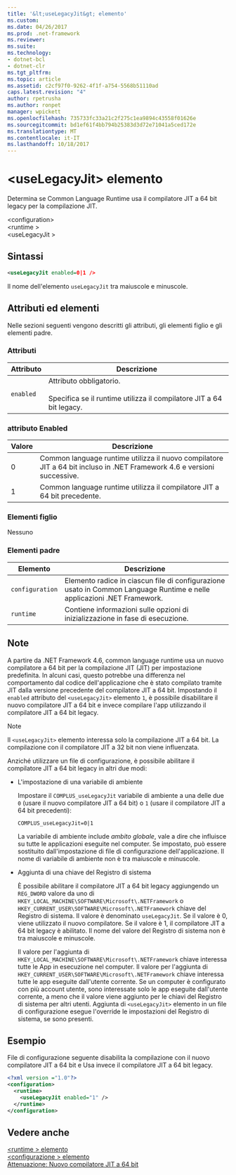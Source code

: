 ```yaml
---
title: '&lt;useLegacyJit&gt; elemento'
ms.custom: 
ms.date: 04/26/2017
ms.prod: .net-framework
ms.reviewer: 
ms.suite: 
ms.technology:
- dotnet-bcl
- dotnet-clr
ms.tgt_pltfrm: 
ms.topic: article
ms.assetid: c2cf97f0-9262-4f1f-a754-5568b51110ad
caps.latest.revision: "4"
author: rpetrusha
ms.author: ronpet
manager: wpickett
ms.openlocfilehash: 735733fc33a21c2f275c1ea9894c43558f01626e
ms.sourcegitcommit: bd1ef61f4bb794b25383d3d72e71041a5ced172e
ms.translationtype: MT
ms.contentlocale: it-IT
ms.lasthandoff: 10/18/2017
---
```

# <a name="ltuselegacyjitgt-element"></a>&lt;useLegacyJit&gt; elemento

Determina se Common Language Runtime usa il compilatore JIT a 64 bit legacy per la compilazione JIT.  
  
\<configuration>  
\<runtime >  
\<useLegacyJit >
  
## <a name="syntax"></a>Sintassi  
  
```xml
<useLegacyJit enabled=0|1 />
```

Il nome dell'elemento `useLegacyJit` tra maiuscole e minuscole.
  
## <a name="attributes-and-elements"></a>Attributi ed elementi

Nelle sezioni seguenti vengono descritti gli attributi, gli elementi figlio e gli elementi padre.  
  
### <a name="attributes"></a>Attributi  
  
| Attributo | Descrizione                                                                                   |  
| --------- | --------------------------------------------------------------------------------------------- |  
| `enabled` | Attributo obbligatorio.<br><br>Specifica se il runtime utilizza il compilatore JIT a 64 bit legacy. |  
  
### <a name="enabled-attribute"></a>attributo Enabled  
  
| Valore | Descrizione                                                                                                         |  
| ----- | ------------------------------------------------------------------------------------------------------------------- |  
| 0     | Common language runtime utilizza il nuovo compilatore JIT a 64 bit incluso in .NET Framework 4.6 e versioni successive. |  
| 1     | Common language runtime utilizza il compilatore JIT a 64 bit precedente.                                                     |  
  
### <a name="child-elements"></a>Elementi figlio

Nessuno
  
### <a name="parent-elements"></a>Elementi padre  
  
| Elemento         | Descrizione                                                                                                       |  
| --------------- | ----------------------------------------------------------------------------------------------------------------- |  
| `configuration` | Elemento radice in ciascun file di configurazione usato in Common Language Runtime e nelle applicazioni .NET Framework. |  
| `runtime`       | Contiene informazioni sulle opzioni di inizializzazione in fase di esecuzione.                                                        |  
  
## <a name="remarks"></a>Note  

A partire da .NET Framework 4.6, common language runtime usa un nuovo compilatore a 64 bit per la compilazione JIT (JIT) per impostazione predefinita. In alcuni casi, questo potrebbe una differenza nel comportamento dal codice dell'applicazione che è stato compilato tramite JIT dalla versione precedente del compilatore JIT a 64 bit. Impostando il `enabled` attributo del `<useLegacyJit>` elemento `1`, è possibile disabilitare il nuovo compilatore JIT a 64 bit e invece compilare l'app utilizzando il compilatore JIT a 64 bit legacy.  
  
> [!NOTE]
> Il `<useLegacyJit>` elemento interessa solo la compilazione JIT a 64 bit. La compilazione con il compilatore JIT a 32 bit non viene influenzata.  
  
Anziché utilizzare un file di configurazione, è possibile abilitare il compilatore JIT a 64 bit legacy in altri due modi:  
  
- L'impostazione di una variabile di ambiente

  Impostare il `COMPLUS_useLegacyJit` variabile di ambiente a una delle due `0` (usare il nuovo compilatore JIT a 64 bit) o `1` (usare il compilatore JIT a 64 bit precedenti):
  
  ```  
  COMPLUS_useLegacyJit=0|1  
  ```  
  
  La variabile di ambiente include *ambito globale*, vale a dire che influisce su tutte le applicazioni eseguite nel computer. Se impostato, può essere sostituito dall'impostazione di file di configurazione dell'applicazione. Il nome di variabile di ambiente non è tra maiuscole e minuscole.
  
- Aggiunta di una chiave del Registro di sistema

  È possibile abilitare il compilatore JIT a 64 bit legacy aggiungendo un `REG_DWORD` valore da uno di `HKEY_LOCAL_MACHINE\SOFTWARE\Microsoft\.NETFramework` o `HKEY_CURRENT_USER\SOFTWARE\Microsoft\.NETFramework` chiave del Registro di sistema. Il valore è denominato `useLegacyJit`. Se il valore è 0, viene utilizzato il nuovo compilatore. Se il valore è 1, il compilatore JIT a 64 bit legacy è abilitato. Il nome del valore del Registro di sistema non è tra maiuscole e minuscole.
  
  Il valore per l'aggiunta di `HKEY_LOCAL_MACHINE\SOFTWARE\Microsoft\.NETFramework` chiave interessa tutte le App in esecuzione nel computer. Il valore per l'aggiunta di `HKEY_CURRENT_USER\SOFTWARE\Microsoft\.NETFramework` chiave interessa tutte le app eseguite dall'utente corrente. Se un computer è configurato con più account utente, sono interessate solo le app eseguite dall'utente corrente, a meno che il valore viene aggiunto per le chiavi del Registro di sistema per altri utenti. Aggiunta di `<useLegacyJit>` elemento in un file di configurazione esegue l'override le impostazioni del Registro di sistema, se sono presenti.  
  
## <a name="example"></a>Esempio  

File di configurazione seguente disabilita la compilazione con il nuovo compilatore JIT a 64 bit e Usa invece il compilatore JIT a 64 bit legacy.  
  
```xml  
<?xml version ="1.0"?>  
<configuration>  
  <runtime>  
    <useLegacyJit enabled="1" />  
  </runtime>  
</configuration>  
```  
  
## <a name="see-also"></a>Vedere anche

[\<runtime > elemento](../../../../../docs/framework/configure-apps/file-schema/runtime/runtime-element.md)   
[\<configurazione > elemento](../../../../../docs/framework/configure-apps/file-schema/configuration-element.md)   
[Attenuazione: Nuovo compilatore JIT a 64 bit](../../../../../docs/framework/migration-guide/mitigation-new-64-bit-jit-compiler.md)
